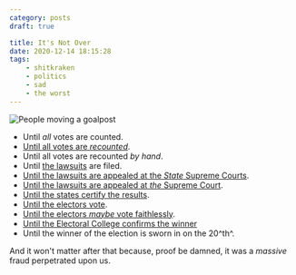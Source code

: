 ```yaml
---
category: posts
draft: true

title: It's Not Over
date: 2020-12-14 18:15:28
tags:
    - shitkraken
    - politics
    - sad
    - the worst
---
```


![People moving a goalpost](/misc/g/goalpost-moving.jpg)

* Until _all_ votes are counted.
* [Until all votes are _recounted_](https://thehill.com/homenews/campaign/529028-georgia-secretary-of-state-says-he-will-recertify-election-results-after).
* Until all votes are recounted _by hand_.
* Until [the lawsuits](/posts/ac575166772052fc918f0fd134993bbb) are filed.
* [Until the lawsuits are appealed at the _State_ Supreme Courts](https://abcnews.go.com/Politics/wireStory/wisconsin-supreme-court-tosses-trump-election-lawsuit-74717684).
* [Until the lawsuits are appealed at _the_ Supreme Court](https://www.nytimes.com/2020/12/11/us/politics/supreme-court-election-texas.html).
* [Until the states certify the results](https://www.cnn.com/2020/12/09/politics/2020-election-results-certified/index.html).
* [Until the electors vote](https://apnews.com/article/joe-biden-social-affairs-elections-ap-news-alert-electoral-college-9f7c5bbc89077e7cf52ae572de9bd18d).
* [Until the electors _maybe_ vote faithlessly](https://twitter.com/nytimes/status/1338615480832172033/photo/1).
* [Until the Electoral College confirms the winner](https://www.cbc.ca/news/world/biden-trump-electoral-college-votes-1.5840102)
* Until the winner of the election is sworn in on the 20^th^.

And it won't matter after that because, proof be damned, it was a _massive_ fraud perpetrated upon us.
